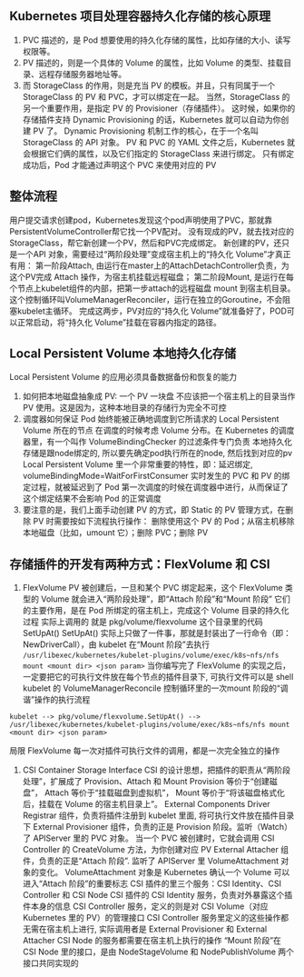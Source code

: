## Kubernetes 项目处理容器持久化存储的核心原理
1. PVC 描述的，是 Pod 想要使用的持久化存储的属性，比如存储的大小、读写权限等。
2. PV 描述的，则是一个具体的 Volume 的属性，比如 Volume 的类型、挂载目录、远程存储服务器地址等。
3. 而 StorageClass 的作用，则是充当 PV 的模板。并且，只有同属于一个 StorageClass 的 PV 和 PVC，才可以绑定在一起。
当然，StorageClass 的另一个重要作用，是指定 PV 的 Provisioner（存储插件）。
这时候，如果你的存储插件支持 Dynamic Provisioning 的话，Kubernetes 就可以自动为你创建 PV 了。
Dynamic Provisioning 机制工作的核心，在于一个名叫 StorageClass 的 API 对象。
    PV 和 PVC 的 YAML 文件之后，Kubernetes 就会根据它们俩的属性，以及它们指定的 StorageClass 来进行绑定。
    只有绑定成功后，Pod 才能通过声明这个 PVC 来使用对应的 PV

## 整体流程
用户提交请求创建pod，Kubernetes发现这个pod声明使用了PVC，那就靠PersistentVolumeController帮它找一个PV配对。
没有现成的PV，就去找对应的StorageClass，帮它新创建一个PV，然后和PVC完成绑定。
新创建的PV，还只是一个API 对象，需要经过“两阶段处理”变成宿主机上的“持久化 Volume”才真正有用：
    第一阶段Attach, 由运行在master上的AttachDetachController负责，为这个PV完成 Attach 操作，为宿主机挂载远程磁盘；
    第二阶段Mount, 是运行在每个节点上kubelet组件的内部，把第一步attach的远程磁盘 mount 到宿主机目录。
        这个控制循环叫VolumeManagerReconciler，运行在独立的Goroutine，不会阻塞kubelet主循环。
完成这两步，PV对应的“持久化 Volume”就准备好了，POD可以正常启动，将“持久化 Volume”挂载在容器内指定的路径。


## Local Persistent Volume 本地持久化存储
Local Persistent Volume 的应用必须具备数据备份和恢复的能力
1. 如何把本地磁盘抽象成 PV: 一个 PV 一块盘
不应该把一个宿主机上的目录当作 PV 使用。这是因为，这种本地目录的存储行为完全不可控
2. 调度器如何保证 Pod 始终能被正确地调度到它所请求的 Local Persistent Volume 所在的节点
在调度的时候考虑 Volume 分布。在 Kubernetes 的调度器里，有一个叫作 VolumeBindingChecker 的过滤条件专门负责
本地持久化存储是跟node绑定的, 所以要先确定pod执行所在的node, 然后找到对应的pv
Local Persistent Volume 里一个非常重要的特性，即：延迟绑定, volumeBindingMode=WaitForFirstConsumer
实时发生的 PVC 和 PV 的绑定过程，就被延迟到了 Pod 第一次调度的时候在调度器中进行，从而保证了这个绑定结果不会影响 Pod 的正常调度
3. 要注意的是，我们上面手动创建 PV 的方式，即 Static 的 PV 管理方式，在删除 PV 时需要按如下流程执行操作：
    删除使用这个 PV 的 Pod；从宿主机移除本地磁盘（比如，umount 它）；删除 PVC；删除 PV


## 存储插件的开发有两种方式：FlexVolume 和 CSI
1. FlexVolume
PV 被创建后，一旦和某个 PVC 绑定起来，这个 FlexVolume 类型的 Volume 就会进入“两阶段处理”，即“Attach 阶段”和“Mount 阶段”
它们的主要作用，是在 Pod 所绑定的宿主机上，完成这个 Volume 目录的持久化过程
实际上调用的 就是 pkg/volume/flexvolume 这个目录里的代码 SetUpAt()
SetUpAt() 实际上只做了一件事，那就是封装出了一行命令（即：NewDriverCall），由 kubelet 在“Mount 阶段”去执行
`/usr/libexec/kubernetes/kubelet-plugins/volume/exec/k8s~nfs/nfs mount <mount dir> <json param>`
当你编写完了 FlexVolume 的实现之后，一定要把它的可执行文件放在每个节点的插件目录下, 可执行文件可以是 shell 
kubelet 的 VolumeManagerReconcile 控制循环里的一次mount 阶段的“调谐”操作的执行流程
```
kubelet --> pkg/volume/flexvolume.SetUpAt() --> 
/usr/libexec/kubernetes/kubelet-plugins/volume/exec/k8s~nfs/nfs mount <mount dir> <json param>
```
局限 FlexVolume 每一次对插件可执行文件的调用，都是一次完全独立的操作

1. CSI  Container Storage Interface
CSI 的设计思想，把插件的职责从“两阶段处理”，扩展成了 Provision、Attach 和 Mount 
Provision 等价于“创建磁盘”，
Attach 等价于“挂载磁盘到虚拟机”，
Mount 等价于“将该磁盘格式化后，挂载在 Volume 的宿主机目录上”。
External Components
    Driver Registrar 组件，负责将插件注册到 kubelet 里面, 将可执行文件放在插件目录下
    External Provisioner 组件，负责的正是 Provision 阶段。监听（Watch）了 APIServer 里的 PVC 对象。
        当一个 PVC 被创建时，它就会调用 CSI Controller 的 CreateVolume 方法，为你创建对应 PV
    External Attacher 组件，负责的正是“Attach 阶段”. 监听了 APIServer 里 VolumeAttachment 对象的变化。
    VolumeAttachment 对象是 Kubernetes 确认一个 Volume 可以进入“Attach 阶段”的重要标志
CSI 插件的里三个服务：CSI Identity、CSI Controller 和 CSI Node
CSI 插件的 CSI Identity 服务，负责对外暴露这个插件本身的信息
CSI Controller 服务，定义的则是对 CSI Volume（对应 Kubernetes 里的 PV）的管理接口
    CSI Controller 服务里定义的这些操作都无需在宿主机上进行, 实际调用者是 External Provisioner 和 External Attacher
CSI Node 的服务都需要在宿主机上执行的操作
    “Mount 阶段”在 CSI Node 里的接口，是由 NodeStageVolume 和 NodePublishVolume 两个接口共同实现的